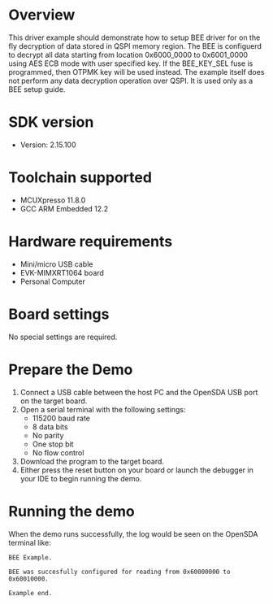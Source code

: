 Overview
========
This driver example should demonstrate how to setup BEE driver for on the fly decryption of data stored in QSPI memory region. The BEE is configuerd to 
decrypt all data starting from location 0x6000_0000 to 0x6001_0000 using AES ECB mode with user specified key. If the BEE_KEY_SEL fuse is programmed, then OTPMK key will be used instead.
The example itself does not perform any data decryption operation over QSPI. It is used only as a BEE setup guide.

SDK version
===========
- Version: 2.15.100

Toolchain supported
===================
- MCUXpresso  11.8.0
- GCC ARM Embedded  12.2

Hardware requirements
=====================
- Mini/micro USB cable
- EVK-MIMXRT1064 board
- Personal Computer

Board settings
==============
No special settings are required.

Prepare the Demo
================
1.  Connect a USB cable between the host PC and the OpenSDA USB port on the target board. 
2.  Open a serial terminal with the following settings:
    - 115200 baud rate
    - 8 data bits
    - No parity
    - One stop bit
    - No flow control
3.  Download the program to the target board.
4.  Either press the reset button on your board or launch the debugger in your IDE to begin running the demo.

Running the demo
================
When the demo runs successfully, the log would be seen on the OpenSDA terminal like:
~~~~~~~~~~~~~~~~~~~~~~~~~~~~~~~~~~~
BEE Example.

BEE was succesfully configured for reading from 0x60000000 to 0x60010000.

Example end.
~~~~~~~~~~~~~~~~~~~~~~~~~~~~~~~~~~~
